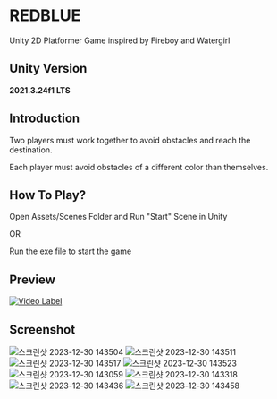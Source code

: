 # REDBLUE
Unity 2D Platformer Game inspired by Fireboy and Watergirl

## Unity Version
**2021.3.24f1 LTS**

## Introduction
Two players must work together to avoid obstacles and reach the destination.

Each player must avoid obstacles of a different color than themselves.

## How To Play?
Open Assets/Scenes Folder and Run "Start" Scene in Unity

OR

Run the exe file to start the game

## Preview
[![Video Label](http://img.youtube.com/vi/GCJeLZg7Ik8/0.jpg)](https://www.youtube.com/watch?v=GCJeLZg7Ik8)

## Screenshot
![스크린샷 2023-12-30 143504](https://github.com/wjoh0315/REDBLUE-Unity2DGame/assets/65387631/e5a6fa18-5519-4b91-84ce-f978788da16b)
![스크린샷 2023-12-30 143511](https://github.com/wjoh0315/REDBLUE-Unity2DGame/assets/65387631/1406e426-bdb8-4fda-abf3-120cf89ccf89)
![스크린샷 2023-12-30 143517](https://github.com/wjoh0315/REDBLUE-Unity2DGame/assets/65387631/d3c4ad58-d55c-4158-9d78-7b6d50a3c021)
![스크린샷 2023-12-30 143523](https://github.com/wjoh0315/REDBLUE-Unity2DGame/assets/65387631/ed847691-07da-481d-a44b-dc4d57c4e97e)
![스크린샷 2023-12-30 143059](https://github.com/wjoh0315/REDBLUE-Unity2DGame/assets/65387631/724a8035-468f-4e87-a9e9-9f61b1b5836c)
![스크린샷 2023-12-30 143318](https://github.com/wjoh0315/REDBLUE-Unity2DGame/assets/65387631/3024d8a1-a702-4a32-bb97-e7e39d930e4c)
![스크린샷 2023-12-30 143436](https://github.com/wjoh0315/REDBLUE-Unity2DGame/assets/65387631/221eed99-4c7b-41a2-a93c-7715052eaf73)
![스크린샷 2023-12-30 143458](https://github.com/wjoh0315/REDBLUE-Unity2DGame/assets/65387631/36035f0d-99cb-45d9-b04f-0da51a60adbe)
